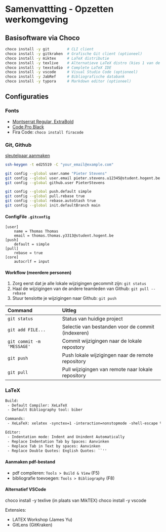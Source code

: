 # Samenvattting - Opzetten werkomgeving

## Basisoftware via Choco

```bash
choco install -y git        # CLI client
choco install -y gitkraken  # Grafische Git client (optioneel)
choco install -y miktex     # LaTeX distributie
choco install -y texlive    # Alternatieve LaTeX distro (kies 1 van de 2!)
choco install -y texstudio  # Complete LaTeX IDE
choco install -y vscode     # Visual Studio Code (optioneel)
choco install -y JabRef     # Bibliografische databank
choco install -y typora     # Markdown editor (optioneel)
```

## Configuraties

### Fonts

- [Montserrat Regular, ExtraBold](https://fonts.google.com/specimen/Montserrat)
- [Code Pro Black](https://www.dafontfree.net/freefonts-code-pro-black-f62435.htm)
- Fira Code: `choco install firacode`

### Git, Github

[sleutelpaar aanmaken](https://docs.github.com/en/authentication/connecting-to-github-with-ssh/generating-a-new-ssh-key-and-adding-it-to-the-ssh-agent)

```bash
ssh-keygen -t ed25519 -C "your_email@example.com"
```

```bash
git config --global user.name "Pieter Stevens"
git config --global user.email pieter.stevens.u12345@student.hogent.be
git config --global github.user PieterStevens

git config --global push.default simple
git config --global pull.rebase true
git config --global rebase.autoStash true
git config --global init.defaultBranch main
```

#### ConfigFile `.gitconfig`

```gitconfig
[user]
    name = Thomas Thomas
    email = thomas.thomas.y3313@student.hogent.be
[push]
    default = simple
[pull]
    rebase = true
[core]
    autocrlf = input
```

#### Workflow (meerdere personen)

1. Zorg eerst dat je alle lokale wijzigingen gecommit zijn: `git status`
2. Haal de wijzigingen van de andere teamleden van Github: `git pull --rebase`
3. Stuur tenslotte je wijzigingen naar Github: `git push`

| Command                   | Uitleg                                             |
| :------------------------ | :------------------------------------------------- |
| `git status`              | Status van huidige project                         |
| `git add FILE...`         | Selectie van bestanden voor de commit (indexeren)  |
| `git commit -m 'MESSAGE'` | Commit wijzigingen naar de lokale repostory        |
| `git push`                | Push lokale wijzigingen naar de remote repository  |
| `git pull`                | Pull wijzigingen van remote naar lokale repository |

### LaTeX

```txt
Build:
 - Default Compiler: XeLaTeX
 - Default Bibliography tool: biber

Commands:
 - XeLaTeX: xelatex -synctex=1 -interaction=nonstopmode -shell-escape %.tex

Editor:
 - Indentation mode: Indent and Unindent Automatically
 - Replace Indentation Tab by Spaces: Aanvinken
 - Replace Tab in Text by spaces: Aanvinken
 - Replace Double Quotes: English Quotes: ``''
```

#### Aanmaken pdf-bestand

- pdf compileren: `Tools > Build & View` (F5)
- bibliografie toevoegen: `Tools > Bibliography` (F8)

#### Alternatief VSCode

choco install -y texlive (in plaats van MikTEX)
choco install -y vscode

Extensies:

- LATEX Workshop (James Yu)
- GitLens (GitKraken)
